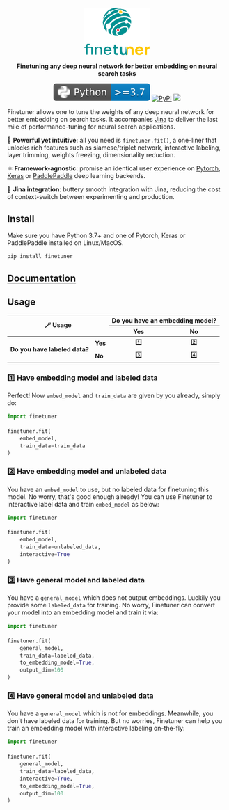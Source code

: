 <p align="center">
<img src="https://github.com/jina-ai/finetuner/blob/main/docs/_static/logo-light.svg?raw=true" alt="Finetuner logo: Finetuner allows one to finetune any deep Neural Network for better embedding on search tasks. It accompanies Jina to deliver the last mile of performance-tuning for neural search applications." width="150px">
</p>


<p align="center">
<b>Finetuning any deep neural network for better embedding on neural search tasks</b>
</p>

<p align=center>
<a href="https://pypi.org/project/finetuner/"><img src="https://github.com/jina-ai/jina/blob/master/.github/badges/python-badge.svg?raw=true" alt="Python 3.7 3.8 3.9" title="Finetuner supports Python 3.7 and above"></a>
<a href="https://pypi.org/project/finetuner/"><img src="https://img.shields.io/pypi/v/finetuner?color=%23099cec&amp;label=PyPI&amp;logo=pypi&amp;logoColor=white" alt="PyPI"></a>
<a href="https://slack.jina.ai"><img src="https://img.shields.io/badge/Slack-1.8k%2B-blueviolet?logo=slack&amp;logoColor=white"></a>
</p>

<!-- start elevator-pitch -->

Finetuner allows one to tune the weights of any deep neural network for better embedding on search tasks. It accompanies [Jina](https://github.com/jina-ai/jina) to deliver the last mile of performance-tuning for neural search applications.

🔱 **Powerful yet intuitive**: all you need is `finetuner.fit()`, a one-liner that unlocks rich features such as siamese/triplet network, interactive labeling, layer trimming, weights freezing, dimensionality reduction.

⚛️ **Framework-agnostic**: promise an identical user experience on [Pytorch](https://pytorch.org/), [Keras](https://keras.io/) or [PaddlePaddle](https://github.com/PaddlePaddle/Paddle) deep learning backends. 

🧈 **Jina integration**: buttery smooth integration with Jina, reducing the cost of context-switch between experimenting and production.

<!-- end elevator-pitch -->

## Install

Make sure you have Python 3.7+ and one of Pytorch, Keras or PaddlePaddle installed on Linux/MacOS.

```bash
pip install finetuner
```


## [Documentation](https://finetuner.jina.ai)


## Usage

<table>
<thead>
  <tr>
    <th colspan="2" rowspan="2">🪄 Usage</th>
    <th colspan="2">Do you have an embedding model?</th>
  </tr>
  <tr>
    <th>Yes</th>
    <th>No</th>
  </tr>
</thead>
<tbody>
  <tr>
    <td rowspan="2"><b>Do you have labeled data?</b></td>
    <td><b>Yes</b></td>
    <td align="center">1️⃣</td>
    <td align="center">2️⃣</td>
  </tr>
  <tr>
    <td><b>No</b></td>
    <td align="center">3️⃣</td>
    <td align="center">4️⃣</td>
  </tr>
</tbody>
</table>

### 1️⃣ Have embedding model and labeled data 

Perfect! Now `embed_model` and `train_data` are given by you already, simply do:

```python
import finetuner 

finetuner.fit(
    embed_model,
    train_data=train_data
)
```

### 2️⃣ Have embedding model and unlabeled data 

You have an `embed_model` to use, but no labeled data for finetuning this model. No worry, that's good enough already! You can use Finetuner to interactive label data and train `embed_model` as below:

```python
import finetuner

finetuner.fit(
    embed_model,
    train_data=unlabeled_data,
    interactive=True
)
```

### 3️⃣ Have general model and labeled data

You have a `general_model` which does not output embeddings. Luckily you provide some `labeled_data` for training. No worry, Finetuner can convert your model into an embedding model and train it via: 

```python
import finetuner

finetuner.fit(
    general_model,
    train_data=labeled_data,
    to_embedding_model=True,
    output_dim=100
)
```

### 4️⃣ Have general model and unlabeled data

You have a `general_model` which is not for embeddings. Meanwhile, you don't have labeled data for training. But no worries, Finetuner can help you train an embedding model with interactive labeling on-the-fly:

```python
import finetuner

finetuner.fit(
    general_model,
    train_data=labeled_data,
    interactive=True,
    to_embedding_model=True,
    output_dim=100
)
```